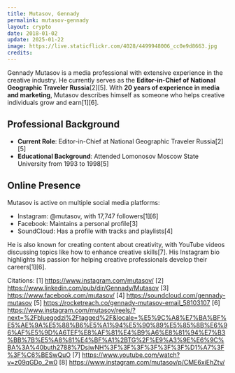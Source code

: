 ```yaml
---
title: Mutasov, Gennady
permalink: mutasov-gennady
layout: crypto
date: 2018-01-02
update: 2025-01-22
image: https://live.staticflickr.com/4028/4499948006_cc0e9d8663.jpg
credits:
---
```


Gennady Mutasov is a media professional with extensive experience in the creative industry. He currently serves as the **Editor-in-Chief of National Geographic Traveler Russia**[2][5]. With **20 years of experience in media and marketing**, Mutasov describes himself as someone who helps creative individuals grow and earn[1][6].

## Professional Background
- **Current Role**: Editor-in-Chief at National Geographic Traveler Russia[2][5]
- **Educational Background**: Attended Lomonosov Moscow State University from 1993 to 1998[5]

## Online Presence
Mutasov is active on multiple social media platforms:
- Instagram: @mutasov, with 17,747 followers[1][6]
- Facebook: Maintains a personal profile[3]
- SoundCloud: Has a profile with tracks and playlists[4]

He is also known for creating content about creativity, with YouTube videos discussing topics like how to enhance creative skills[7]. His Instagram bio highlights his passion for helping creative professionals develop their careers[1][6].

Citations:
[1] https://www.instagram.com/mutasov/
[2] https://www.linkedin.com/pub/dir/Gennady/Mutasov
[3] https://www.facebook.com/mutasov/
[4] https://soundcloud.com/gennady-mutasov
[5] https://rocketreach.co/gennady-mutasov-email_58103107
[6] https://www.instagram.com/mutasov/reels/?next=%2Fbluegodzi%2Ftagged%2F&locale=%E5%9C%A8%E7%BA%BF%E5%AE%9A%E5%88%B6%E5%A1%94%E5%90%89%E5%85%8B%E6%96%AF%E5%9D%A6TEF%E8%AF%81%E4%B9%A6%E8%81%94%E7%B3%BB%7B%E5%A8%81%E4%BF%A1%2BTG%2F%E9%A3%9E%E6%9C%BA%3A%40buth2788%7DsjwNH%3F%3F%3F%3F%3F%3F%D1%A7%3F%3F%C6%BESwQuO
[7] https://www.youtube.com/watch?v=z09qGDo_2w0
[8] https://www.instagram.com/mutasov/p/CME6xiEhZtv/
